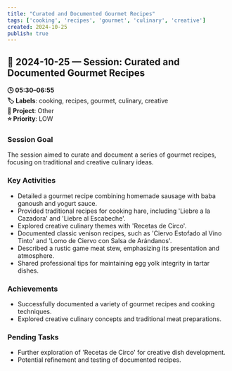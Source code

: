```yaml
---
title: "Curated and Documented Gourmet Recipes"
tags: ['cooking', 'recipes', 'gourmet', 'culinary', 'creative']
created: 2024-10-25
publish: true
---
```


## 📅 2024-10-25 — Session: Curated and Documented Gourmet Recipes

**🕒 05:30–06:55**  
**🏷️ Labels**: cooking, recipes, gourmet, culinary, creative  
**📂 Project**: Other  
**⭐ Priority**: LOW  


### Session Goal
The session aimed to curate and document a series of gourmet recipes, focusing on traditional and creative culinary ideas.

### Key Activities
- Detailed a gourmet recipe combining homemade sausage with baba ganoush and yogurt sauce.
- Provided traditional recipes for cooking hare, including 'Liebre a la Cazadora' and 'Liebre al Escabeche'.
- Explored creative culinary themes with 'Recetas de Circo'.
- Documented classic venison recipes, such as 'Ciervo Estofado al Vino Tinto' and 'Lomo de Ciervo con Salsa de Arándanos'.
- Described a rustic game meat stew, emphasizing its presentation and atmosphere.
- Shared professional tips for maintaining egg yolk integrity in tartar dishes.

### Achievements
- Successfully documented a variety of gourmet recipes and cooking techniques.
- Explored creative culinary concepts and traditional meat preparations.

### Pending Tasks
- Further exploration of 'Recetas de Circo' for creative dish development.
- Potential refinement and testing of documented recipes.
